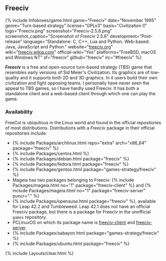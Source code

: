 ## Freeciv
{% include Infoboxes/game.html game="Freeciv" date="November 1995" genre="Turn-based strategy" license="GPLv3" basis="Civilization II" logo="Freeciv.png" screenshot="Freeciv-2.5.6.png" screenshot_caption="Screenshot of <i>Freeciv</i> 2.5.6" development="Post-release" language="Standalone: C, C++, Lua and Python. Web-based: Java, JavaScript and Python." website="<a href='http://freeciv.org/' link='_blank'>freeciv.org</a>" wiki="<a href='http://freeciv.wikia.com/wiki/Main_Page' link='_blank'>freeciv.wikia.com</a>" official-wiki="Yes" platforms="FreeBSD, macOS and Windows NT" sf="freeciv" github="freeciv" irc="#freeciv" %}

***Freeciv*** is a free and open-source turn-based strategy (TBS) game that resembles early versions of Sid Meier's Civilization. Its graphics are of low-quality and it supports both 2D and 3D graphics. In it users build their own civilization and fight opposing teams. I personally have never seen the appeal to TBS games, so I have hardly used Freeciv. It has both a standalone client and a web-based client through which one can play the game.

### Availability
FreeCol is ubiquitous in the Linux world and found in the official repositories of most distributions. Distributions with a *Freeciv* package in their official repositories include:

* {% include Packages/archlinux.html repo="extra" arch="x86_64" package="freeciv" %}
* {% include Packages/centos.html %}
* {% include Packages/debian.html package="freeciv" %}
* {% include Packages/fedora.html package="freeciv" %}
* {% include Packages/gentoo.html package="games-strategy/freeciv" %}
* Mageia has two packages belonging to Freeciv: {% include Packages/mageia.html no="1" package="freeciv-client" %} and {% include Packages/mageia.html no="1" package="freeciv-server" puncr="." %}
* {% include Packages/opensuse.html package="freeciv" %}, available for Leap 42.2 and Tumbleweed. Leap 42.1 does not have an official Freeciv package, but there is a package for Freeciv in the unofficial `games` repository.
* PCLinuxOS on which its package name is [freeciv-client](https://pclinuxos.pkgs.org/rolling/pclinuxos-x86_64/freeciv-client-2.5.3-1pclos2016.x86_64.rpm.html) and [freeciv-server](https://pclinuxos.pkgs.org/rolling/pclinuxos-x86_64/freeciv-server-2.5.3-1pclos2016.x86_64.rpm.html).
* {% include Packages/sabayon.html package="games-strategy/freeciv" %}
* {% include Packages/ubuntu.html package="freeciv" %}

{% include Layouts/clear.html %}

